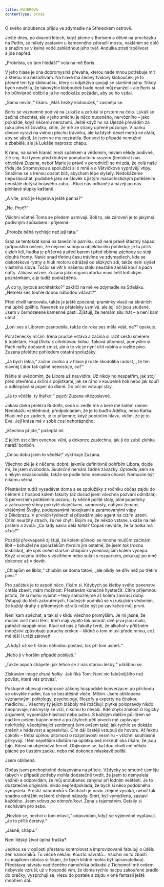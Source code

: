 ```yaml
---
title: HUJEROVÁ
contentType: prose
---
```


O svého snoubence přijdu ve zdymadle na Střeleckém ostrově.

Ještě dnes, po dvaceti letech, když jdeme s Borisem a dětmi na procházku na Petřín, se někdy zastavím u kamenného zábradlí mostu, nakláním se dolů a snažím se v kalné vodě zahlédnout jeho tvář. Andulka ztratí trpělivost a jde napřed.

„Prokrista, co tam hledáš?“ volá na mě Boris.

V jeho hlase je ona dobromyslná převaha, kterou nade mnou potřebuje mít a kterou mu nezazlívám. Na hlavě má šedivý tvídový klobouček; je to přesně ten typ kloboučku, který si odjakživa spojuji se staršími pány. Nikdy bych nevěřila, že takovýhle klobouček bude nosit můj manžel – ale Boris si ho bůhvíproč oblíbil a já ho nedokážu požádat, aby se ho vzdal.

„Sama nevím,“ říkám. „Máš hezký klobouček,“ zasměju se.

Boris se významně podívá na Lukáše a zaťuká si prstem na čelo. Lukáš se začíná chechtat, ale v jeho smíchu je něco nuceného, nervózního – jako pokaždé, když něčemu nerozumí. Ještě když ho na Újezdě převádím za ruku přes křižovatku, cítím, že mě ze strany upřeně pozoruje. V parku divoce vyrazí na volnou plochu trávníku, ale každých deset metrů se otáčí, aby se ujistil, že jsem se mu neztratila. Borisovi to připadá nemužné a zbabělé, ale já Lukáše naprosto chápu.

  

K ránu, na samé hranici mezi spánkem a vědomím, mívám někdy podivné, zlé sny. Asi týden před druhým pomaturitním srazem (tentokrát nás obvolává Zuzana, neboť Marie je právě v porodnici) se mi zdá, že celá naše třída jde Stromovkou a spolužáci si o mně a o Větvičkové vyprávějí vtipy. Snažíme se s Irenou dostat blíž, abychom lépe slyšely. Nedokážeme neposlouchat, podobně jako se člověk s jistým masochistickým potěšením neustále dotýká bolavého zubu… Kluci nás odhánějí a házejí po nás pichlavé slupky kaštanů.

„A víte, proč je Hujerová ještě panna?“

„Ne. Proč?“

Všichni včetně Toma se předem usmívají. Bolí to, ale zároveň je to jakýmsi podivným způsobem i příjemné.

„Protože běhá rychlejc než její táta.“

  

Sraz se tentokrát koná na tanečním parníku, což není právě šťastný nápad (připouštím ovšem, že nejsem schopna objektivního pohledu): je tu příliš cizích lidí, hudba je příšerná a před barem i před oběma záchody se stojí dlouhé fronty. Navíc snad třetinu času trávíme ve zdymadlech, kde se diskotékové rytmy a hluk motoru odrážejí od slizkých zdí, takže není slyšet vlastního slova. Točící se vítr k našemu stolu neustále zanáší kouř a pach nafty. Zábava vázne. Zuzana jako organizátorka musí čelit kritickým poznámkám, a je tudíž podrážděná.

„A co ty, bytová architektko?“ zakřičí na mě ve zdymadle na Střeláku. „Neměla ses touhle dobou náhodou vdávat?“

Před chvílí tancovala, takže je ještě zpocená; pramínky vlasů na skráních má úplně zplihlé. Navenek se přátelsky usmívá, ale její oči jsou studené. Jsem v černozelené kamenné pasti. Zjišťuji, že nemám sílu lhát – a není kam utéct.

„Loni ses s Liborem zasnoubila, takže do roka ses měla vdát, ne?“ opakuje.

Poraženecky mlčím. Irena prudce vstává a začíná si razit cestu směrem k toaletám. Hrají _Dívku s citrónovou šálou_. Taková pitomost, pomyslím si. Pach nafty dočasně zmizí, ale o to víc je nyní cítit rybina a rozlité pivo. Zuzana přelétne pohledem ostatní spolužáky.

„Já bych řekla,“ začne zvolna a v hlase jí roste škodolibá radost, „že ten slavnej Libor tak úplně neexistuje, co?“

Náhle si uvědomím, že Libora už neuvidím. Už nikdy ho nespatřím, jak stojí před otevřenou skříní s pojistkami, jak se ráno v koupelně holí nebo jak kouří a odklepává si popel do dlaně. Do očí mi vstoupí slzy.

„Já to věděla, ty lhářko!“ zaječí Zuzana vítězoslavně.

Jakási dívka přelézá Rudolfa, sedá si vedle mě a bere mě kolem ramen. Nedokážu vzhlédnout; předpokládám, že je to buďto Adélka, nebo Katka. Hladí mě po zádech, je to příjemné; když pootočím hlavu, vidím, že je to Eva. Její krása má v sobě cosi nehorázného.

„Všechno přijde,“ pošeptá mi.

Z jejích úst cítím ovocnou vůni, a dokonce zaslechnu, jak jí do zubů zlehka naráží bonbón.

„Celou dobu jsem to věděla!“ vykřikuje Zuzana.

  

Všechno zlé je k něčemu dobré: jakmile definitivně pohřbím Libora, dojde mi, že jsem svobodná. _Skutečně_ nemám žádné závazky. _Opravdu_ jsem se s nikým nezasnoubila, takže se podle toho nemusím chovat. Nemusím být nikomu věrná.

Přestávám tudíž vysedávat doma a se spolužáky z ročníku občas zajdu do některé z hospod kolem fakulty (až dosud jsem všechna pozvání odmítala). S perverzním potěšením pozoruji ty věčně polité stoly, plné popelníky a začouzené stěny pokryté vlaječkami, samorosty, nahými ženami, drátěnými Švejky, podepsanými hokejkami a zarámovanými vtipy z Dikobrazu. V prvních týdnech si připadám jako agent na cizím území. Cítím neurčitý strach, že mě chytí. Bojím se, že někdo vstane, ukáže na mě prstem a zvolá: „Co tady sakra dělá _tahle_? Copak nevidíte, že ta holka má _vkus_?“

  

Později překvapeně zjišťuji, že kolem půlnoci se mnoha mužům začínám líbit – bohužel ne spolužákům (tvrdím jim ostatně, že jsem _tak trochu lesbička_), ale spíš oněm starším chlapům vysedávajícím kolem výčepu. Když si vezmu tričko s výstřihem nebo sukni s rozparkem, pokukují po mně dokonce už v devět.

„Chlapům se líbím,“ chlubím se doma tátovi, „ale nikdy ne dřív než po třetím pivu.“

Pro začátek je to aspoň něco, říkám si. Kdybych se kletby svého panenství chtěla zbavit, mám možnost. Přestávám konečně hysterčit. Cítím příjemnou jistotu, že si mohu vybírat – tedy samozřejmě až kolem zavírací doby. Vstupuji do těch zakouřených, hlučných podniků se vzrušujícím vědomím, že každý druhý z přítomných ožralů může být po zavíračce můj první.

Není kam spěchat, a tak si v klidu všechno promýšlím. Je mi jasné, že musím volit mezi těmi, kteří mají vypito _tak akorát_: dvě piva jsou málo, patnáct naopak moc. Kluci od nás z fakulty tvrdí, že alkohol v přílišném množství způsobuje poruchy erekce – klidně o tom mluví přede mnou, což mě těší i uráží zároveň.

„A když už se ti čirou náhodou postaví, tak při tom usneš.“

„Nebo ji v horším případě pobliješ.“

„Takže aspoň chápete, jak lehce se z nás stanou lesby,“ ušklíbnu se.

Získávám image _drsné holky_. Jak říká Tom: Není nic falešnějšího než pověst, která vás provází.

  

Postupně objevuji neúprosné zákony hospodské konverzace: po příchodu se obvykle nudím, čas se bezútěšně vleče. Mlčím. Jsem obklopena významnými politology, psychology, filozofy a experty na čínskou medicínu… Všechny ty jejich bláboly mě rozčilují: plytké polopravdy nikdo neopravuje, nesmysly se vrší, nikomu to nevadí. Kde chybí znalost či logický argument, vypomůže hlasitost nebo patos. S každým dalším půllitrem se nad tím ovšem trápím méně a po čtyřech pěti pivech mě zaplavuje nekritický, všeobjímající sentiment (vím ovšem také, jak rychle se dokáže změnit v hádavost a agresivitu). Čím dál častěji vstupuji do hovoru. Ať řeknu cokoliv – třeba úplnou pitomost o rozpínavosti vesmíru – všichni souhlasně přikyvují. I těm největším idiotům na oplátku bez mrknutí oka říkám, že jsou fajn. Kdosi mi objednává fernet. Objímáme se, každou chvíli mě někdo plácne po tlustém zadku, nebo mě dokonce mlaskavě políbí.

Jsem oblíbená.

Občas jsem pochopitelně dotazována na přítele. Vždycky se smutně usměju (abych v případě potřeby mohla dodatečně tvrdit, že jsem to nemyslela vážně) a odpovídám, že můj snoubenec zahynul při lodním neštěstí. Je to dostatečně originální: nikdo nepředpokládá, že bych si něco podobného vymyslela. Prestiž námořníků v Čechách je navíc zřejmě vysoká, neboť tak snadno odrážím veškeré chlípné nájezdy. Smrt, byť vymyšlená, zastaví každého. Jsem _vdova po námořníkovi_. Žena s tajemstvím. Detaily si nechávám pro sebe.

„Nezlob se, nechci o tom mluvit,“ odpovídám, když se výjimečně vyptávají. „Je to příliš čerstvý.“

„Jasně, chápu.“

Není lidský život úplná fraška?

Jednou se v opilosti přestanu kontrolovat a improvizovaně fabuluji o údělu žen námořníků: To věčné čekání. Kouzlo návratů… Všichni mi to zbaští i s majákem (občas si říkám, že bych klidně mohla být spisovatelkou). Představa návratu nadrženého námořníka odkudsi z Tichomoří mě ovšem nebývale vzruší; už v hospodě vím, že doma rychle nacpu zakouřené prádlo do pračky, vysprchuji se, vlezu do postele a zajdu v oné fantazii ještě mnohem dál.
